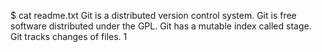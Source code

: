 $ cat readme.txt
Git is a distributed version control system.
Git is free software distributed under the GPL.
Git has a mutable index called stage.
Git tracks changes of files.
1